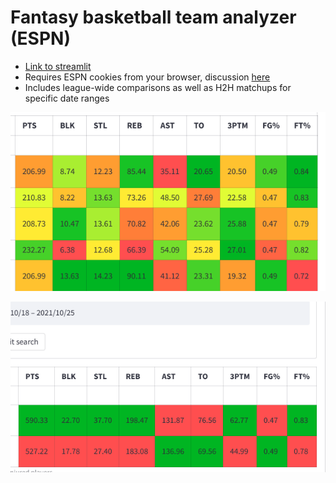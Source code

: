 # Fantasy basketball team analyzer (ESPN)

- [Link to streamlit](https://share.streamlit.io/ahy3nz/catsketball/main/catsketball/app.py)
- Requires ESPN cookies from your browser, discussion [here](https://github.com/cwendt94/espn-api/discussions/150)
- Includes league-wide comparisons as well as H2H matchups for specific date ranges

![Roto](img/leaguewide.png)

![H2H](img/headtohead.png)
